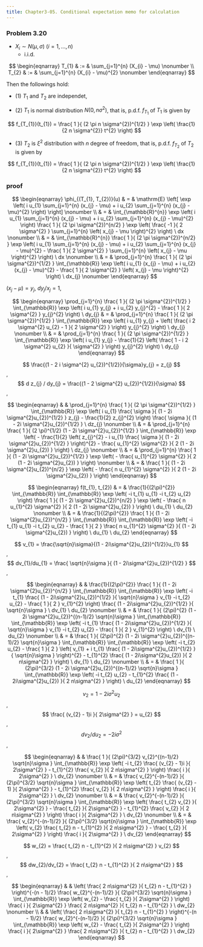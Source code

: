 ```yaml
---
title: Chapter3-05. Conditional expectation memo for calculation
---
```


### Problem 3.20
* $X_{i} \sim N(\mu, \sigma) \ (i = 1, \ldots, n)$
    * i.i.d.

$$
\begin{eqnarray}
    T_{1}
    & := &
        \sum_{j=1}^{n}
            (X_{i} - \mu)
    \nonumber
    \\
    T_{2}
    & := &
        \sum_{j=1}^{n}
            (X_{i} - \mu)^{2}
    \nonumber
\end{eqnarray}
$$

Then the followings hold:

* (1) $T_{1}$ and $T_{2}$ are independet,

* (2) $T_{1}$ is normal distribution $N(0, n\sigma^{2})$, that is, p.d.f. $f_{T_{1}}$ of $T_{1}$ is given by

$$
    f_{T_{1}}(t_{1})
    =
    \frac{
        1
    }{
        (2 \pi n \sigma^{2})^{1/2}
    }
    \exp
    \left(
        \frac{1}{2 n \sigma^{2}}
        t^{2}
    \right)
$$

* (3) $T_{2}$ is $\xi^{2}$ distribution with $n$ degree of freedom, that is, p.d.f. $f_{T_{2}}$ of $T_{2}$ is given by

$$
    f_{T_{1}}(t_{1})
    =
    \frac{
        1
    }{
        (2 \pi n \sigma^{2})^{1/2}
    }
    \exp
    \left(
        \frac{1}{2 n \sigma^{2}}
        t^{2}
    \right)
$$


### proof

$$
\begin{eqnarray}
    \phi_{(T_{1}, T_{2})}(u)
    & = &
        \mathrm{E}
        \left[
            \exp
            \left(
                i
                u_{1}
                \sum_{j=1}^{n}
                    (x_{j} - \mu)
                +
                i
                u_{2}
                \sum_{j=1}^{n}
                    (x_{j} - \mu)^{2}
            \right)
        \right]
    \nonumber
    \\
    & = &
        \int_{\mathbb{R}^{n}}
            \exp
            \left(
                i
                u_{1}
                \sum_{j=1}^{n}
                    (x_{j} - \mu)
                +
                i
                u_{2}
                \sum_{j=1}^{n}
                    (x_{j} - \mu)^{2}
            \right)
            \frac{
                1
            }{
                (2 \pi \sigma^{2})^{n/2}
            }
            \exp
            \left(
                \frac{
                    -1
                }{
                    2 \sigma^{2}
                }
                \sum_{j=1}^{n}
                    \left(
                        x_{j}
                        -
                        \mu
                    \right)^{2}
            \right)
        \ dx
    \nonumber
    \\
    & = &
        \int_{\mathbb{R}^{n}}
            \frac{
                1
            }{
                (2 \pi \sigma^{2})^{n/2}
            }
            \exp
            \left(
                i
                u_{1}
                \sum_{j=1}^{n}
                    (x_{j} - \mu)
                +
                i
                u_{2}
                \sum_{j=1}^{n}
                    (x_{j} - \mu)^{2}
                -
                \frac{
                    1
                }{
                    2 \sigma^{2}
                }
                \sum_{j=1}^{n}
                    \left(
                        x_{j}
                        -
                        \mu
                    \right)^{2}
            \right)
        \ dx
    \nonumber
    \\
    & = &
        \prod_{j=1}^{n}
            \frac{
                1
            }{
                (2 \pi \sigma^{2})^{1/2}
            }
            \int_{\mathbb{R}}
                \exp
                \left(
                    i
                        u_{1}
                        (x_{j} - \mu)
                    +
                    i
                        u_{2}
                        (x_{j} - \mu)^{2}
                    -
                    \frac{
                        1
                    }{
                        2 \sigma^{2}
                    }
                        \left(
                            x_{j}
                            -
                            \mu
                        \right)^{2}
                \right)
            \ dx_{j}
    \nonumber
\end{eqnarray}
$$

$(x_{j} - \mu) = y_{j}$, $dy_{j}/x_{j} = 1$,

$$
\begin{eqnarray}
    \prod_{j=1}^{n}
        \frac{
            1
        }{
            (2 \pi \sigma^{2})^{1/2}
        }
        \int_{\mathbb{R}}
            \exp
            \left(
                i
                    u_{1}
                    y_{j}
                +
                i
                    u_{2}
                    y_{j}^{2}
                -
                \frac{
                    1
                }{
                    2 \sigma^{2}
                }
                    y_{j}^{2}
            \right)
        \ dy_{j}
    & = &
        \prod_{j=1}^{n}
            \frac{
                1
            }{
                (2 \pi \sigma^{2})^{1/2}
            }
            \int_{\mathbb{R}}
                \exp
                \left(
                    i
                        u_{1}
                        y_{j}
                    +
                    \left(
                        \frac{
                            i
                            2 \sigma^{2}
                            u_{2}
                            -
                            1
                        }{
                            2 \sigma^{2}
                        }
                    \right)
                        y_{j}^{2}
                \right)
            \ dy_{j}
    \nonumber
    \\
    & = &
        \prod_{j=1}^{n}
            \frac{
                1
            }{
                (2 \pi \sigma^{2})^{1/2}
            }
            \int_{\mathbb{R}}
                \exp
                \left(
                    i
                        u_{1}
                        y_{j}
                    -
                    \frac{1}{2}
                    \left(
                        \frac{
                            1
                            -
                            i
                            2 \sigma^{2}
                            u_{2}
                        }{
                            \sigma^{2}
                        }
                    \right)
                        y_{j}^{2}
                \right)
            \ dy_{j}
\end{eqnarray}
$$

$$
    \frac{(1 - 2 i \sigma^{2} u_{2})^{1/2}}{\sigma}y_{j}
    =
    z_{j}
$$,
$$
    d z_{j} / dy_{j}
    =
    \frac{(1 - 2 \sigma^{2} u_{2})^{1/2}}{\sigma}
$$,

$$
\begin{eqnarray}
    & &
        \prod_{j=1}^{n}
            \frac{
                1
            }{
                (2 \pi \sigma^{2})^{1/2}
            }
            \int_{\mathbb{R}}
                \exp
                \left(
                    i
                        u_{1}
                        \frac{
                            \sigma
                        }{
                            (1 - 2i \sigma^{2}u_{2})^{1/2}
                        }
                        z_{j}
                    -
                    \frac{1}{2}
                    z_{j}^{2}
                \right)
                \frac{
                    \sigma
                }{
                    (1 - 2i \sigma^{2}u_{2})^{1/2}
                }
            \ dz_{j}
    \nonumber
    \\
    & = &
        \prod_{j=1}^{n}
            \frac{
                1
            }{
                (2 \pi)^{1/2}
                (1 - 2i \sigma^{2}u_{2})^{1/2}
            }
            \int_{\mathbb{R}}
                \exp
                \left(
                    -
                    \frac{1}{2}
                    \left(
                        z_{j}^{2}
                        -
                        i
                        u_{1}
                        \frac{
                            \sigma
                        }{
                            (1 - 2i \sigma^{2}u_{2})^{1/2}
                        }
                    \right)^{2}
                    -
                    \frac{
                        u_{1}^{2}
                        \sigma^{2}
                    }{
                        2
                        (1 - 2i \sigma^{2}u_{2})
                    }
                \right)
            \ dz_{j}
    \nonumber
    \\
    & = &
        \prod_{j=1}^{n}
            \frac{
                1
            }{
                (1 - 2i \sigma^{2}u_{2})^{1/2}
            }
            \exp
            \left(
                -
                \frac{
                    u_{1}^{2}
                    \sigma^{2}
                }{
                    2
                    (1 - 2i \sigma^{2}u_{2})
                }
            \right)
    \nonumber
    \\
    & = &
        \frac{
            1
        }{
            (1 - 2i \sigma^{2}u_{2})^{n/2}
        }
        \exp
        \left(
            -
            \frac{
                n
                u_{1}^{2}
                \sigma^{2}
            }{
                2
                (1 - 2i \sigma^{2}u_{2})
            }
        \right)
\end{eqnarray}
$$

$$
\begin{eqnarray}
    f(t_{1}, t_{2})
    & = &
        \frac{1}{(2\pi)^{2}}
        \int_{\mathbb{R}}
        \int_{\mathbb{R}}
            \exp
            \left(
                -i t_{1} u_{1}
                -i t_{2} u_{2}
            \right)
            \frac{
                1
            }{
                (1 - 2i \sigma^{2}u_{2})^{n/2}
            }
            \exp
            \left(
                -
                \frac{
                    n
                    u_{1}^{2}
                    \sigma^{2}
                }{
                    2
                    (1 - 2i \sigma^{2}u_{2})
                }
            \right)
        \ du_{1}
        \ du_{2}
    \nonumber
    \\
    & = &
        \frac{1}{(2\pi)^{2}}
        \frac{
            1
        }{
            (1 - 2i \sigma^{2}u_{2})^{n/2}
        }
        \int_{\mathbb{R}}
        \int_{\mathbb{R}}
            \exp
            \left(
                -i t_{1} u_{1}
                -i t_{2} u_{2}
                -
                \frac{ 1 }{ 2 }
                \frac{
                    n
                    u_{1}^{2}
                    \sigma^{2}
                }{
                    (1 - 2i \sigma^{2}u_{2})
                }
            \right)
        \ du_{1}
        \ du_{2}
\end{eqnarray}
$$

$$
    v_{1} = \frac{\sqrt{n}\sigma}{(1 - 2i\sigma^{2}u_{2})^{1/2}}u_{1}
$$,
$$
    dv_{1}/du_{1}
    =
    \frac{
        \sqrt{n}\sigma
    }{
        (1 - 2i\sigma^{2}u_{2})^{1/2}
    }
$$,

$$
\begin{eqnarray}
    & &
        \frac{1}{(2\pi)^{2}}
        \frac{
            1
        }{
            (1 - 2i \sigma^{2}u_{2})^{n/2}
        }
        \int_{\mathbb{R}}
        \int_{\mathbb{R}}
            \exp
            \left(
                -i t_{1}
                \frac{
                    (1 - 2i\sigma^{2}u_{2})^{1/2}
                }{
                    \sqrt{n}\sigma
                }
                v_{1}
                -i t_{2} u_{2}
                -
                \frac{ 1 }{ 2 }
                v_{1}^{2}
            \right)
            \frac{
                (1 - 2i\sigma^{2}u_{2})^{1/2}
            }{
                \sqrt{n}\sigma
            }
        \ dv_{1}
        \ du_{2}
    \nonumber
    \\
    & = &
        \frac{
            1
        }{
            (2\pi)^{2}
            (1 - 2i \sigma^{2}u_{2})^{(n-1)/2}
            \sqrt{n}\sigma
        }
        \int_{\mathbb{R}}
        \int_{\mathbb{R}}
            \exp
            \left(
                -i t_{1}
                \frac{
                    (1 - 2i\sigma^{2}u_{2})^{1/2}
                }{
                    \sqrt{n}\sigma
                }
                v_{1}
                -i t_{2} u_{2}
                -
                \frac{ 1 }{ 2 }
                v_{1}^{2}
            \right)
        \ dv_{1}
        \ du_{2}
    \nonumber
    \\
    & = &
        \frac{
            1
        }{
            (2\pi)^{2}
            (1 - 2i \sigma^{2}u_{2})^{(n-1)/2}
            \sqrt{n}\sigma
        }
        \int_{\mathbb{R}}
        \int_{\mathbb{R}}
            \exp
            \left(
                -i t_{2} u_{2}
                -
                \frac{ 1 }{ 2 }
                \left(
                    v_{1}
                    +
                    i t_{1}
                    \frac{
                        (1 - 2i\sigma^{2}u_{2})^{1/2}
                    }{
                        \sqrt{n}\sigma
                    }
                \right)^{2}
                -
                t_{1}^{2}
                \frac{
                    (1 - 2i\sigma^{2}u_{2})
                }{
                    2
                    n\sigma^{2}
                }
            \right)
        \ dv_{1}
        \ du_{2}
    \nonumber
    \\
    & = &
        \frac{
            1
        }{
            (2\pi)^{3/2}
            (1 - 2i \sigma^{2}u_{2})^{(n-1)/2}
            \sqrt{n}\sigma
        }
        \int_{\mathbb{R}}
            \exp
            \left(
                -i t_{2} u_{2}
                -
                t_{1}^{2}
                \frac{
                    (1 - 2i\sigma^{2}u_{2})
                }{
                    2
                    n\sigma^{2}
                }
            \right)
        \ du_{2}
\end{eqnarray}
$$

$$
    v_{2}
    =
    1 - 2i\sigma^{2}u_{2}
$$,
$$
    \frac{
        (v_{2} - 1)i
    }{
        2\sigma^{2}
    }
    =
    u_{2}
$$,
$$
    dv_{2}/ du_{2}
    =
    -2i\sigma^{2}
$$,

$$
\begin{eqnarray}
    & &
        \frac{
            1
        }{
            (2\pi)^{3/2}
            v_{2}^{(n-1)/2}
            \sqrt{n}\sigma
        }
        \int_{\mathbb{R}}
            \exp
            \left(
                -i t_{2}
                \frac{
                    (v_{2} - 1)i
                }{
                    2\sigma^{2}
                }
                -
                t_{1}^{2}
                \frac{
                    v_{2}
                }{
                    2
                    n\sigma^{2}
                }
            \right)
            \frac{
                i
            }{
                2\sigma^{2}
            }
        \ dv_{2}
    \nonumber
    \\
    & = &
        \frac{
            v_{2}^{-(n-1)/2}
        }{
            (2\pi)^{3/2}
            \sqrt{n}\sigma
        }
        \int_{\mathbb{R}}
            \exp
            \left(
                t_{2}
                \frac{
                    (v_{2} - 1)
                }{
                    2\sigma^{2}
                }
                -
                t_{1}^{2}
                \frac{
                    v_{2}
                }{
                    2
                    n\sigma^{2}
                }
            \right)
            \frac{
                i
            }{
                2\sigma^{2}
            }
        \ dv_{2}
    \nonumber
    \\
    & = &
        \frac{
            v_{2}^{-(n-1)/2}
        }{
            (2\pi)^{3/2}
            \sqrt{n}\sigma
        }
        \int_{\mathbb{R}}
            \exp
            \left(
                \frac{
                    t_{2}
                    v_{2}
                }{
                    2\sigma^{2}
                }
                -
                \frac{
                    t_{2}
                }{
                    2\sigma^{2}
                }
                -
                t_{1}^{2}
                \frac{
                    v_{2}
                }{
                    2
                    n\sigma^{2}
                }
            \right)
            \frac{
                i
            }{
                2\sigma^{2}
            }
        \ dv_{2}
    \nonumber
    \\
    & = &
        \frac{
            v_{2}^{-(n-1)/2}
        }{
            (2\pi)^{3/2}
            \sqrt{n}\sigma
        }
        \int_{\mathbb{R}}
            \exp
            \left(
                v_{2}
                \frac{
                    t_{2}
                    n
                    -
                    t_{1}^{2}
                }{
                    2
                    n\sigma^{2}
                }
                -
                \frac{
                    t_{2}
                }{
                    2\sigma^{2}
                }
            \right)
            \frac{
                i
            }{
                2\sigma^{2}
            }
        \ dv_{2}
\end{eqnarray}
$$

$$
    w_{2}
    =
    \frac{
        t_{2}
        n
        -
        t_{1}^{2}
    }{
        2
        n\sigma^{2}
    }
    v_{2}
$$,
$$
    dw_{2}/dv_{2}
    =
    \frac{
        t_{2}
        n
        -
        t_{1}^{2}
    }{
        2
        n\sigma^{2}
    }
$$,

$$
\begin{eqnarray}
    & &
        \left(
            \frac{
                2
                n\sigma^{2}
            }{
                t_{2}
                n
                -
                t_{1}^{2}
            }
        \right)^{-(n - 1)/2}
        \frac{
            w_{2}^{-(n-1)/2}
        }{
            (2\pi)^{3/2}
            \sqrt{n}\sigma
        }
        \int_{\mathbb{R}}
            \exp
            \left(
                w_{2}
                -
                \frac{
                    t_{2}
                }{
                    2\sigma^{2}
                }
            \right)
            \frac{
                i
            }{
                2\sigma^{2}
            }
            \frac{
                2
                n\sigma^{2}
            }{
                t_{2}
                n
                -
                t_{1}^{2}
            }
        \ dw_{2}
    \nonumber
    \\
    & &
        \left(
            \frac{
                2
                n\sigma^{2}
            }{
                t_{2}
                n
                -
                t_{1}^{2}
            }
        \right)^{-(n - 1)/2}
        \frac{
            w_{2}^{-(n-1)/2}
        }{
            (2\pi)^{3/2}
            \sqrt{n}\sigma
        }
        \int_{\mathbb{R}}
            \exp
            \left(
                w_{2}
                -
                \frac{
                    t_{2}
                }{
                    2\sigma^{2}
                }
            \right)
            \frac{
                i
            }{
                2\sigma^{2}
            }
            \frac{
                2
                n\sigma^{2}
            }{
                t_{2}
                n
                -
                t_{1}^{2}
            }
        \ dw_{2}
\end{eqnarray}
$$

